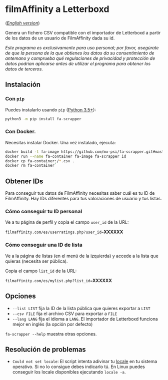 # filmAffinity a Letterboxd

(_[English version](README.md)_)

Genera un fichero CSV compatible con el importador de Letterboxd a partir de los
datos de un usuario de FilmAffinity dada su id.

_Este programa es exclusivamente para uso personal; por favor, asegúrate de que
la persona de la que obtienes los datos da su consentimiento de antemano y
comprueba qué regulaciones de privacidad y protección de datos podrían aplicarse
antes de utilizar el programa para obtener los datos de terceros._

## Instalación

### Con `pip`

Puedes instalarlo usando `pip` ([Python 3.5+](https://www.python.org/)):

```sh
python3 -m pip install fa-scrapper
```

### Con Docker.

Necesitas instalar Docker. Una vez instalado, ejecuta:

```sh
docker build -t fa-image https://github.com/mx-psi/fa-scrapper.git#master
docker run --name fa-container fa-image fa-scrapper id
docker cp fa-container:/*.csv .
docker rm fa-container`
```

## Obtener IDs

Para conseguir tus datos de FilmAffinity necesitas saber cuál es tu ID de
FilmAffinity. Hay IDs diferentes para tus valoraciones de usuario y tus listas.

### Cómo conseguir tu ID personal

Ve a tu página de perfil y copia el campo `user_id` de la URL:

`filmaffinity.com/es/userratings.php?user_id=`**XXXXXX**

### Cómo conseguir una ID de lista

Ve a la página de listas (en el menú de la izquierda) y accede a la lista que
quieras (necesita ser pública).

Copia el campo `list_id` de la URL:

`filmaffinity.com/es/mylist.php?list_id=`**XXXXXX**

## Opciones

- `--list LIST` fija la ID de la lista pública que quieres exportar a `LIST`
- `--csv FILE` fija el archivo CSV para exportar a `FILE`
- `--lang LANG` fija el idioma a `LANG`. El importador de Letterboxd funciona
  mejor en inglés (la opción por defecto)

`fa-scrapper --help` muestra otras opciones.

## Resolución de problemas

- `Could not set locale`: El script intenta adivinar tu
  [locale](<https://en.wikipedia.org/wiki/Locale_(computer_software)>) en tu
  sistema operativo. Si no lo consigue debes indicarlo tú. En Linux puedes
  conseguir los locale disponibles ejecutando `locale -a`.
